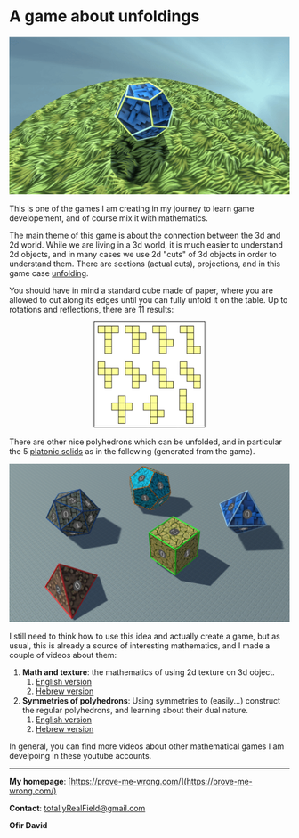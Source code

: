 # A game about unfoldings
<p align="center"><img src="dodecahedron-unfold.gif" alt="unfolding" width="600"/></p>


This is one of the games I am creating in my journey to learn game developement, and of course mix it with mathematics.

The main theme of this game is about the connection between the 3d and 2d world. While we are living in a 3d world, it is much easier to understand 2d objects, and in many cases we use 2d "cuts" of 3d objects in order to understand them. There are sections (actual cuts), projections, and in this game case [unfolding](https://en.wikipedia.org/wiki/Net_(polyhedron)).

You should have in mind a standard cube made of paper, where you are allowed to cut along its edges until you can fully unfold it on the table. Up to rotations and reflections, there are 11 results:

<p align="center"><img src="cube_nets.jpg" alt="cube nets" width="200" /></p>

There are other nice polyhedrons which can be unfolded, and in particular the 5 [platonic solids](https://en.wikipedia.org/wiki/Platonic_solid) as in the following (generated from the game). 
<p align="center"><img src="thumbnail.PNG" alt="platonic solids" width="600"/></p>

I still need to think how to use this idea and actually create a game, but as usual, this is already a source of interesting mathematics, and I made a couple of videos about them:
1. **Math and texture**: the mathematics of using 2d texture on 3d object.
	1. [English version](https://youtu.be/K_BulUdx3CQ)
	2. [Hebrew version](https://youtu.be/29cLQbvwLlc)
2. **Symmetries of polyhedrons**: Using symmetries to (easily...) construct the regular polyhedrons, and learning about their dual nature.
	1. [English version](https://youtu.be/wQn7MA4Ew1k)
	2. [Hebrew version](https://youtu.be/d6p7wBiWOno)

In general, you can find more videos about other mathematical games I am develpoing in these youtube accounts.

---

**My homepage**: [https://prove-me-wrong.com/](https://prove-me-wrong.com/)

**Contact**:	 [totallyRealField@gmail.com](mailto:totallyRealField@gmail.com)

**Ofir David**
